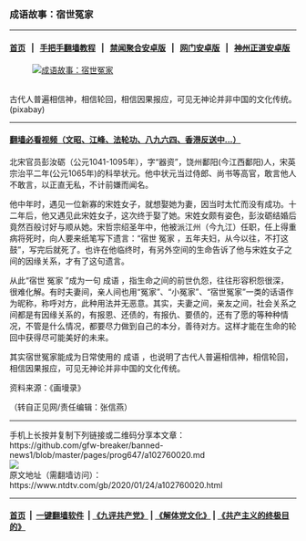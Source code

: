 ### 成语故事：宿世冤家
------------------------

#### [首页](https://github.com/gfw-breaker/banned-news1/blob/master/README.md) &nbsp;&nbsp;|&nbsp;&nbsp; [手把手翻墙教程](https://github.com/gfw-breaker/guides/wiki) &nbsp;&nbsp;|&nbsp;&nbsp; [禁闻聚合安卓版](https://github.com/gfw-breaker/bn-android) &nbsp;&nbsp;|&nbsp;&nbsp; [网门安卓版](https://github.com/oGate2/oGate) &nbsp;&nbsp;|&nbsp;&nbsp; [神州正道安卓版](https://github.com/SzzdOgate/update) 



<div><div class="featured_image">
 <a href="https://i.ntdtv.com/assets/uploads/2020/01/2020-01-11_222638.jpg" target="_blank">
  <figure>
   <img alt="成语故事：宿世冤家" src="https://i.ntdtv.com/assets/uploads/2020/01/2020-01-11_222638-800x450.jpg"/>
  </figure><br/>
 </a>
 <span class="caption">
  古代人普遍相信神，相信轮回，相信因果报应，可见无神论并非中国的文化传统。(pixabay)
 </span>
</div>
</div><hr/>

#### [翻墙必看视频（文昭、江峰、法轮功、八九六四、香港反送中...）](http://167.172.214.107/home.html)

<div><div class="post_content" itemprop="articleBody">
 <p>
  北宋官员彭汝砺（公元1041-1095年），字“器资”，饶州鄱阳(今江西鄱阳)人，宋英宗治平二年(公元1065年)的科举状元。他中状元当过侍郎、尚书等高官，敢言他人不敢言，以正直无私，不计前嫌而闻名。
 </p>
 <p>
  他中年时，遇见一位新寡的宋姓女子，就想娶她为妻，因当时太忙而没有成功。十二年后，他又遇见此宋姓女子，这次终于娶了她。宋姓女颇有姿色，彭汝砺结婚后竟然百般讨好与顺从她。宋哲宗绍圣年中，他被派江州（今九江）任职，任上得重病将死时，向人要来纸笔写下遗言：“宿世
  <ok href="https://www.ntdtv.com/gb/冤家.htm">
   冤家
  </ok>
  ，五年夫妇，从今以往，不打这鼓”，写完后就死了。也许在他临终时，有另外空间的生命告诉了他与宋姓女子之间的因缘关系，才有了这句遗言。
 </p>
 <p>
  从此“宿世
  <ok href="https://www.ntdtv.com/gb/冤家.htm">
   冤家
  </ok>
  ”成为一句
  <ok href="https://www.ntdtv.com/gb/成语.htm">
   成语
  </ok>
  ，指生命之间的前世仇怨，往往形容积怨很深，很难化解。有时夫妻间，亲人间也用“冤家”、“小冤家”、“宿世冤家”一类的话语作为昵称，称呼对方，此种用法并无恶意。其实，夫妻之间，亲友之间，社会关系之间都是有因缘关系的，有报恩、还债的，有报仇、要债的，还有了愿的等种种情况，不管是什么情况，都要尽力做到自己的本分，善待对方。这样才能在生命的轮回中获得尽可能美好的未来。
 </p>
 <p>
  其实宿世冤家能成为日常使用的
  <ok href="https://www.ntdtv.com/gb/成语.htm">
   成语
  </ok>
  ，也说明了古代人普遍相信神，相信轮回，相信因果报应，可见无神论并非中国的文化传统。
 </p>
 <p>
  资料来源：《画墁录》
 </p>
 <p>
  （转自正见网/责任编辑：张信燕）
 </p>
 <div class="single_ad">
 </div>
</div>
</div>
<hr/>
手机上长按并复制下列链接或二维码分享本文章：<br/>
https://github.com/gfw-breaker/banned-news1/blob/master/pages/prog647/a102760020.md <br/>
<a href='https://github.com/gfw-breaker/banned-news1/blob/master/pages/prog647/a102760020.md'><img src='https://github.com/gfw-breaker/banned-news1/blob/master/pages/prog647/a102760020.md.png'/></a> <br/>
原文地址（需翻墙访问）：https://www.ntdtv.com/gb/2020/01/24/a102760020.html


------------------------
#### [首页](https://github.com/gfw-breaker/banned-news1/blob/master/README.md) &nbsp;|&nbsp; [一键翻墙软件](https://github.com/gfw-breaker/nogfw/blob/master/README.md) &nbsp;| [《九评共产党》](https://github.com/gfw-breaker/9ping.md/blob/master/README.md#九评之一评共产党是什么) | [《解体党文化》](https://github.com/gfw-breaker/jtdwh.md/blob/master/README.md) | [《共产主义的终极目的》](https://github.com/gfw-breaker/gczydzjmd.md/blob/master/README.md)


<img src='http://gfw-breaker.win/banned-news/pages/prog647/a102760020.md' width='0px' height='0px'/>